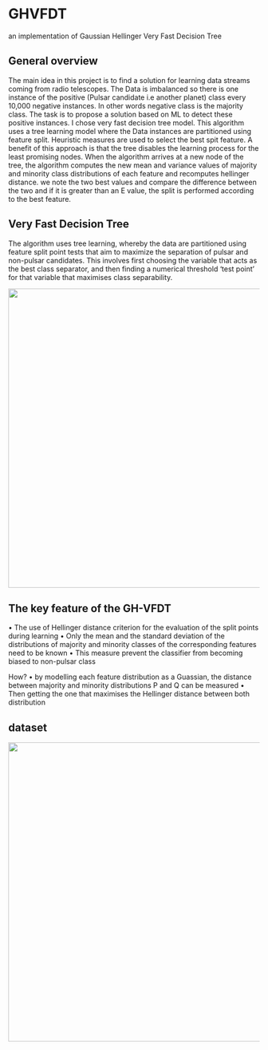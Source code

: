 # GHVFDT

an implementation of Gaussian Hellinger Very Fast Decision Tree

## General overview

The main idea in this project is to find a solution for learning data streams coming from radio telescopes. The Data is imbalanced so there is one instance of the positive (Pulsar candidate i.e another planet) class every 10,000 negative instances. In other words negative class is the majority class.
The task is to propose a solution based on ML to detect these positive instances. I chose very fast decision tree model. This algorithm uses a tree learning model where the Data instances are partitioned using feature split. Heuristic measures are used to select the best spit feature.
A benefit of this approach is that the tree disables the learning process for the least promising nodes.
When the algorithm arrives at a new node of the tree, the algorithm computes the new mean and variance values of majority and minority class distributions of each feature and recomputes hellinger distance. we note the two best values and compare the difference between the two and if it is greater than an E value, the split is performed according to the best feature.

## Very Fast Decision Tree
The algorithm uses tree learning, whereby the data are partitioned using feature split point tests that aim to maximize the separation of pulsar and non-pulsar candidates. This involves first choosing the variable that acts as the best class separator, and then finding a numerical threshold ‘test point’ for that variable that maximises class separability.


<center>
  
<p align="center">
  <img src="https://user-images.githubusercontent.com/45092804/197551022-1db44962-5d72-454c-9214-081b32af04e4.png" width="600" />
</p>

</center>

## The key feature of the GH-VFDT

• The use of Hellinger distance criterion for the evaluation of the split points during learning
• Only the mean and the standard deviation of the distributions of majority and minority classes of the corresponding features need to be known
• This measure prevent the classifier from becoming biased to non-pulsar class

How?
• by modelling each feature distribution as a Guassian, the distance between majority and minority distributions P and Q can be measured 
• Then getting the one that maximises the Hellinger distance between both distribution

## dataset

<center>
  
<p align="center">
  <img src="https://user-images.githubusercontent.com/45092804/197558082-dd8dc3a5-545f-456e-873c-0998b0abedb2.png" width="600" />
</p>

</center>

